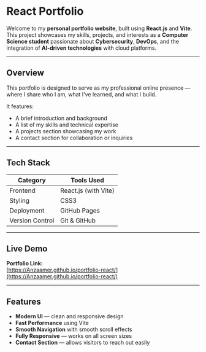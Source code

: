 # React Portfolio

Welcome to my **personal portfolio website**, built using **React.js** and **Vite**.  
This project showcases my skills, projects, and interests as a **Computer Science student** passionate about **Cybersecurity**, **DevOps**, and the integration of **AI-driven technologies** with cloud platforms.

---

## Overview

This portfolio is designed to serve as my professional online presence — where I share who I am, what I’ve learned, and what I build.

It features:
-  A brief introduction and background
-  A list of my skills and technical expertise
-  A projects section showcasing my work
-  A contact section for collaboration or inquiries

---

## Tech Stack

| Category | Tools Used |
|-----------|-------------|
| Frontend | React.js (with Vite) |
| Styling | CSS3 |
| Deployment | GitHub Pages |
| Version Control | Git & GitHub |

---

## Live Demo

**Portfolio Link:**  
 [https://Anzaamer.github.io/portfolio-react/](https://Anzaamer.github.io/portfolio-react/)

---

## Features

-  **Modern UI** — clean and responsive design  
-  **Fast Performance** using Vite  
-  **Smooth Navigation** with smooth scroll effects  
-  **Fully Responsive** — works on all screen sizes  
-  **Contact Section** — allows visitors to reach out easily  



